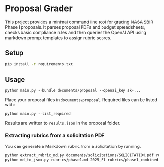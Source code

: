 # Proposal Grader

This project provides a minimal command line tool for grading NASA SBIR Phase I proposals. It parses proposal PDFs and budget spreadsheets, checks basic compliance rules and then queries the OpenAI API using markdown prompt templates to assign rubric scores.

## Setup

```bash
pip install -r requirements.txt
```

## Usage

```
python main.py --bundle documents/proposal --openai_key sk-...
```

Place your proposal files in `documents/proposal`. Required files can be listed with:

```
python main.py --list_required
```
Results are written to `results.json` in the proposal folder.

### Extracting rubrics from a solicitation PDF

You can generate a Markdown rubric from a solicitation by running:

```bash
python extract_rubric_md.py documents/solicitations/SOLICITATION.pdf rubrics/phase1.md
python md_to_json.py rubrics/phase1.md 2025_P1 rubrics/phase1_combined.json
```
